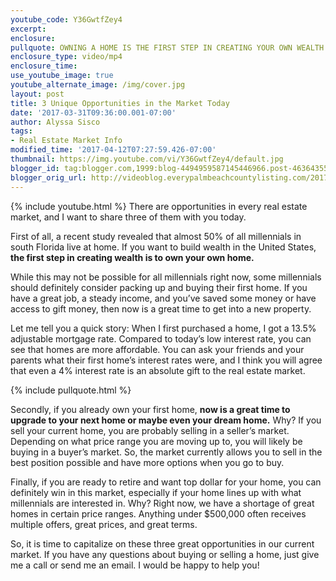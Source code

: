```yaml
---
youtube_code: Y36GwtfZey4
excerpt:
enclosure:
pullquote: OWNING A HOME IS THE FIRST STEP IN CREATING YOUR OWN WEALTH.
enclosure_type: video/mp4
enclosure_time:
use_youtube_image: true
youtube_alternate_image: /img/cover.jpg
layout: post
title: 3 Unique Opportunities in the Market Today
date: '2017-03-31T09:36:00.001-07:00'
author: Alyssa Sisco
tags:
- Real Estate Market Info
modified_time: '2017-04-12T07:27:59.426-07:00'
thumbnail: https://img.youtube.com/vi/Y36GwtfZey4/default.jpg
blogger_id: tag:blogger.com,1999:blog-4494959587145446966.post-4636435510148570121
blogger_orig_url: http://videoblog.everypalmbeachcountylisting.com/2017/03/3-unique-opportunities-in-market-today.html
---
```

{% include youtube.html %}
There are opportunities in every real estate market, and I want to share three of them with you today.

 First of all, a recent study revealed that almost 50% of all millennials in south Florida live at home. If you want to build wealth in the United States, **the first step in creating wealth is to own your own home.**

 While this may not be possible for all millennials right now, some millennials should definitely consider packing up and buying their first home. If you have a great job, a steady income, and you’ve saved some money or have access to gift money, then now is a great time to get into a new property.

 Let me tell you a quick story: When I first purchased a home, I got a 13.5% adjustable mortgage rate. Compared to today’s low interest rate, you can see that homes are more affordable. You can ask your friends and your parents what their first home’s interest rates were, and I think you will agree that even a 4% interest rate is an absolute gift to the real estate market.

{% include pullquote.html %}

Secondly, if you already own your first home, **now is a great time to upgrade to your next home or maybe even your dream home.** Why? If you sell your current home, you are probably selling in a seller’s market. Depending on what price range you are moving up to, you will likely be buying in a buyer’s market. So, the market currently allows you to sell in the best position possible and have more options when you go to buy.

 Finally, if you are ready to retire and want top dollar for your home, you can definitely win in this market, especially if your home lines up with what millennials are interested in. Why? Right now, we have a shortage of great homes in certain price ranges. Anything under $500,000 often receives multiple offers, great prices, and great terms.

 So, it is time to capitalize on these three great opportunities in our current market. If you have any questions about buying or selling a home, just give me a call or send me an email. I would be happy to help you!
